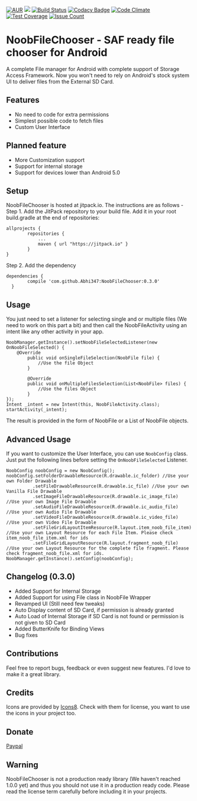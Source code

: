 [![AUR](https://img.shields.io/aur/license/yaourt.svg?maxAge=2592000)](https://raw.githubusercontent.com/Abhi347/NoobFileChooser/master/LICENSE) 
[![](https://jitpack.io/v/Abhi347/NoobFileChooser.svg)](https://jitpack.io/#Abhi347/NoobFileChooser) 
[![Build Status](https://travis-ci.org/Abhi347/NoobFileChooser.svg?branch=master)](https://travis-ci.org/Abhi347/NoobFileChooser) 
[![Codacy Badge](https://api.codacy.com/project/badge/Grade/8c4e118dacf648a1b3cc7e6675d71c3e)](https://www.codacy.com/app/josh-abhi143/NoobFileChooser?utm_source=github.com&amp;utm_medium=referral&amp;utm_content=Abhi347/NoobFileChooser&amp;utm_campaign=Badge_Grade) 
[![Code Climate](https://codeclimate.com/github/Abhi347/NoobFileChooser/badges/gpa.svg)](https://codeclimate.com/github/Abhi347/NoobFileChooser) 
[![Test Coverage](https://codeclimate.com/github/Abhi347/NoobFileChooser/badges/coverage.svg)](https://codeclimate.com/github/Abhi347/NoobFileChooser/coverage) 
[![Issue Count](https://codeclimate.com/github/Abhi347/NoobFileChooser/badges/issue_count.svg)](https://codeclimate.com/github/Abhi347/NoobFileChooser)


# NoobFileChooser - SAF ready file chooser for Android
A complete File manager for Android with complete support of Storage Access Framework. Now you won't need to rely on Android's stock system UI to deliver files from the External SD Card. 

## Features
 * No need to code for extra permissions
 * Simplest possible code to fetch files
 * Custom User Interface

## Planned feature
 * More Customization support
 * Support for internal storage
 * Support for devices lower than Android 5.0

## Setup
NoobFileChooser is hosted at jitpack.io. The instructions are as follows -   
Step 1. Add the JitPack repository to your build file. Add it in your root build.gradle at the end of repositories:

    allprojects {
		    repositories {
    			...
		    	maven { url "https://jitpack.io" }
    		}
    }

Step 2. Add the dependency

    dependencies {
	        compile 'com.github.Abhi347:NoobFileChooser:0.3.0'
	  }

## Usage
You just need to set a listener for selecting single and or multiple files (We need to work on this part a bit) and then call the NoobFileActivity using an intent like any other activity in your app.

    NoobManager.getInstance().setNoobFileSelectedListener(new OnNoobFileSelected() {
        @Override
            public void onSingleFileSelection(NoobFile file) {
                //Use the file Object
            }

            @Override
            public void onMultipleFilesSelection(List<NoobFile> files) {
                //Use the files Object
            }
    });
    Intent _intent = new Intent(this, NoobFileActivity.class);
    startActivity(_intent);
    
The result is provided in the form of NoobFile or a List of NoobFile objects.

## Advanced Usage
If you want to customize the User Interface, you can use `NoobConfig` class. Just put the following lines before setting the `OnNoobFileSelected` Listener.

    NoobConfig noobConfig = new NoobConfig();
    noobConfig.setFolderDrawableResource(R.drawable.ic_folder) //Use your own Folder Drawable
              .setFileDrawableResource(R.drawable.ic_file) //Use your own Vanilla File Drawable
              .setImageFileDrawableResource(R.drawable.ic_image_file) //Use your own Image File Drawable
              .setAudioFileDrawableResource(R.drawable.ic_audio_file) //Use your own Audio File Drawable
              .setVideoFileDrawableResource(R.drawable.ic_video_file) //Use your own Video File Drawable
              .setFileGridLayoutItemResource(R.layout.item_noob_file_item) //Use your own Layout Resource for each File Item. Please check item_noob_file_item.xml for ids
              .setFileGridLayoutResource(R.layout.fragment_noob_file) //Use your own Layout Resource for the complete file fragment. Please check fragment_noob_file.xml for ids.
    NoobManager.getInstance().setConfig(noobConfig);

## Changelog (0.3.0)
 * Added Support for Internal Storage
 * Added Support for using File class in NoobFile Wrapper
 * Revamped UI (Still need few tweaks)
 * Auto Display content of SD Card, if permission is already granted
 * Auto Load of Internal Storage if SD Card is not found or permission is not given to SD Card
 * Added ButterKnife for Binding Views
 * Bug fixes

## Contributions
Feel free to report bugs, feedback or even suggest new features. I'd love to make it a great library.

## Credits
Icons are provided by [Icons8](https://icons8.com/web-app/12245/Image-File). Check with them for license, you want to use the icons in your project too.

## Donate
[Paypal](https://paypal.me/Abhi347/5)

## Warning
NoobFileChooser is not a production ready library (We haven't reached 1.0.0 yet) and thus you should not use it in a production ready code. Please read the license term carefully before including it in your projects.
